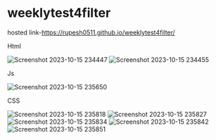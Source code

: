 # weeklytest4filter

hosted link-https://rupesh0511.github.io/weeklytest4filter/

Html

![Screenshot 2023-10-15 234447](https://github.com/rupesh0511/weeklytest4filter/assets/69234169/4bb6d870-465b-4ec1-9769-42f6df9ba4e2)
![Screenshot 2023-10-15 234455](https://github.com/rupesh0511/weeklytest4filter/assets/69234169/262193ef-61b3-4043-bc8c-a23803cf432d)

Js

![Screenshot 2023-10-15 235650](https://github.com/rupesh0511/weeklytest4filter/assets/69234169/5c105212-5f6c-4211-a503-0cede842ec4f)

CSS

![Screenshot 2023-10-15 235818](https://github.com/rupesh0511/weeklytest4filter/assets/69234169/12cc00ca-478e-4a09-a587-bb1f79c88d0d)
![Screenshot 2023-10-15 235827](https://github.com/rupesh0511/weeklytest4filter/assets/69234169/914d2292-3ad8-4d48-bdd9-13019cf8fb26)
![Screenshot 2023-10-15 235834](https://github.com/rupesh0511/weeklytest4filter/assets/69234169/98e39174-1b9e-48ce-b695-fada003dc014)
![Screenshot 2023-10-15 235842](https://github.com/rupesh0511/weeklytest4filter/assets/69234169/a9f41c20-5cb3-433c-8b90-6c40a7d66922)
![Screenshot 2023-10-15 235851](https://github.com/rupesh0511/weeklytest4filter/assets/69234169/6a3545a9-b714-4749-b15f-ec17c7224719)


